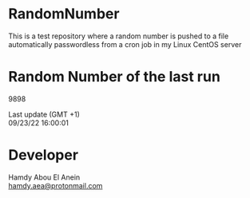 # RandomNumber    
This is a test repository where a random number is pushed to a file automatically passwordless from a cron job in my Linux CentOS server    
# Random Number of the last run   
9898
      
Last update (GMT +1)    
09/23/22 16:00:01
# Developer    
Hamdy Abou El Anein   
hamdy.aea@protonmail.com
